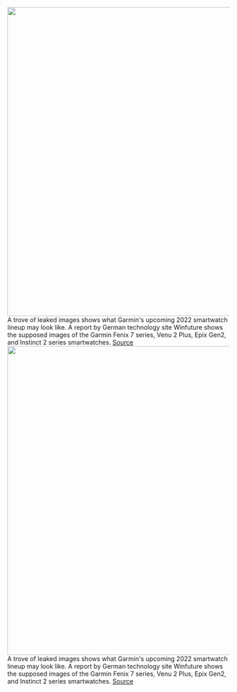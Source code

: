 <img src='https://cdn.vox-cdn.com/thumbor/Q8LRADcIqO11N8P69r6whxmiAnA=/0x0:1000x700/1200x800/filters:focal(635x265:795x425)/cdn.vox-cdn.com/uploads/chorus_image/image/70295204/garmin_watches_lineup.0.jpg' width='700px' /><br/>
A trove of leaked images shows what Garmin's upcoming 2022 smartwatch lineup may look like. A report by German technology site Winfuture shows the supposed images of the Garmin Fenix 7 series, Venu 2 Plus, Epix Gen2, and Instinct 2 series smartwatches.
<a href='https://www.theverge.com/2021/12/19/22845465/garmin-fenix-7-smartwatch-leak'> Source <a/><img src='https://cdn.vox-cdn.com/thumbor/Q8LRADcIqO11N8P69r6whxmiAnA=/0x0:1000x700/1200x800/filters:focal(635x265:795x425)/cdn.vox-cdn.com/uploads/chorus_image/image/70295204/garmin_watches_lineup.0.jpg' width='700px' /><br/>
A trove of leaked images shows what Garmin's upcoming 2022 smartwatch lineup may look like. A report by German technology site Winfuture shows the supposed images of the Garmin Fenix 7 series, Venu 2 Plus, Epix Gen2, and Instinct 2 series smartwatches.
<a href='https://www.theverge.com/2021/12/19/22845465/garmin-fenix-7-smartwatch-leak'> Source <a/>